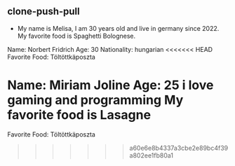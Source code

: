 ## clone-push-pull

- My name is Melisa, I am 30 years old and live in germany since 2022. My favorite food is Spaghetti Bolognese.


Name: Norbert Fridrich
Age: 30
Nationality: hungarian
<<<<<<< HEAD
Favorite Food: Töltöttkäposzta


Name: Miriam Joline
Age: 25
i love gaming and programming
My favorite food is Lasagne 
=======
Favorite Food: Töltöttkäposzta
>>>>>>> a60e6e8b4337a3cbe2e89bc4f39a802ee1fb80a1
